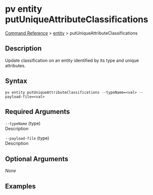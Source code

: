 # pv entity putUniqueAttributeClassifications
[Command Reference](../../../README.md#command-reference) > [entity](./main.md) > putUniqueAttributeClassifications

## Description
Update classification on an entity identified by its type and unique attributes.

## Syntax
```
pv entity putUniqueAttributeClassifications --typeName=<val> --payload-file=<val>
```

## Required Arguments
`--typeName` (type)  
Description

`--payload-file` (type)  
Description

## Optional Arguments
*None*

## Examples
```powershell

```